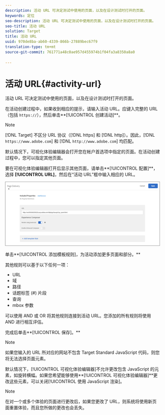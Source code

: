 ```yaml
---
description: 活动 URL 可决定测试中使用的页面，以及在设计测试时打开的页面。
keywords: 定位
seo-description: 活动 URL 可决定测试中使用的页面，以及在设计测试时打开的页面。
seo-title: 活动 URL
solution: Target
title: 活动 URL
uuid: 970de8ba-ab60-4339-866b-27889bec67f9
translation-type: tm+mt
source-git-commit: 761771a48c0ae957d455974b1f04fa3a8350a8a0

---
```



# 活动 URL{#activity-url}

活动 URL 可决定测试中使用的页面，以及在设计测试时打开的页面。

在活动创建过程中，如果收到相应的提示，请输入活动 URL。应键入完整的 URL（包括 `https://`），然后单击**[!UICONTROL 创建活动]**。

>[!NOTE]
>
>[!DNL Target] 不区分 URL 协议（[!DNL https] 和 [!DNL http]）。因此，[!DNL `https://www.adobe.com`] 和 [!DNL `http://www.adobe.com`] 均匹配。

默认情况下，可视化体验编辑器会打开您在帐户首选项中指定的页面。在活动创建过程中，您可以指定其他页面。

要在可视化体验编辑器打开后显示其他页面，请单击**[!UICONTROL 配置]**，选择 **[!UICONTROL URL]**，然后在“活动 URL”框中输入相应的 URL。

![](assets/url-config.png)

单击**[!UICONTROL 添加模板规则]，为活动添加更多页面和部分。**

其他规则可以基于以下任何一项：

* URL
* 域
* 路径
* 话题标签 (#) 片段
* 查询
* mbox 参数

可以使用 AND 或 OR 将其他规则连接到活动 URL。您添加的所有规则将使用 AND 进行相互评估。

完成后单击**[!UICONTROL 保存]。**

>[!NOTE]
>
>如果您输入的 URL 所对应的网站不包含 Target Standard JavaScript 代码，则您将无法选择页面元素。

默认情况下，[!UICONTROL 可视化体验编辑器]不允许更改包含 JavaScript 的元素，如旋转横幅。如果您希望能够使用**[!UICONTROL 可视化体验编辑器]**更改这些元素，可以关闭[!UICONTROL 使用 JavaScript 渲染]。

>[!NOTE]
>
>在对一个或多个体验的页面进行更改后，如果您更改了 URL，则系统将使用新页面重置体验，而且您所做的更改也会丢失。
